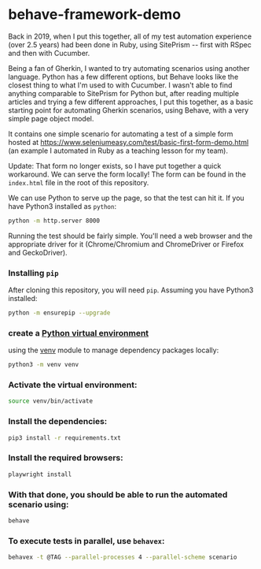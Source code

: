 # behave-framework-demo

Back in 2019, when I put this together, all of my test automation experience (over 2.5 years) had been done in Ruby, using SitePrism -- first with RSpec and then with Cucumber.

Being a fan of Gherkin, I wanted to try automating scenarios using another language.  Python has a few different options, but Behave looks like the closest thing to what I'm used to with Cucumber.  I wasn't able to find anything comparable to SitePrism for Python but, after reading multiple articles and trying a few different approaches, I put this together, as a basic starting point for automating Gherkin scenarios, using Behave, with a very simple page object model.

It contains one simple scenario for automating a test of a simple form hosted at https://www.seleniumeasy.com/test/basic-first-form-demo.html (an example I automated in Ruby as a teaching lesson for my team).

Update: That form no longer exists, so I have put together a quick workaround.  We can serve the form locally!  The form can be found in the `index.html` file in the root of this repository.

We can use Python to serve up the page, so that the test can hit it.  If you have Python3 installed as `python`:
``` bash
python -m http.server 8000
```

Running the test should be fairly simple.
You'll need a web browser and the appropriate driver for it (Chrome/Chromium and ChromeDriver or Firefox and GeckoDriver).

### Installing `pip`
After cloning this repository, you will need `pip`.
Assuming you have Python3 installed:
```bash
python -m ensurepip --upgrade
```

### create a [Python virtual environment](https://docs.python.org/3/tutorial/venv.html)
using the [venv](https://docs.python.org/3/library/venv.html) module
to manage dependency packages locally:
```bash
python3 -m venv venv
```

### Activate the virtual environment:
```bash
source venv/bin/activate
```

### Install the dependencies:
``` bash
pip3 install -r requirements.txt
```

### Install the required browsers:
``` bash
playwright install
```

### With that done, you should be able to run the automated scenario using:
``` bash
behave
```

### To execute tests in parallel, use `behavex`:
``` bash
behavex -t @TAG --parallel-processes 4 --parallel-scheme scenario
```
